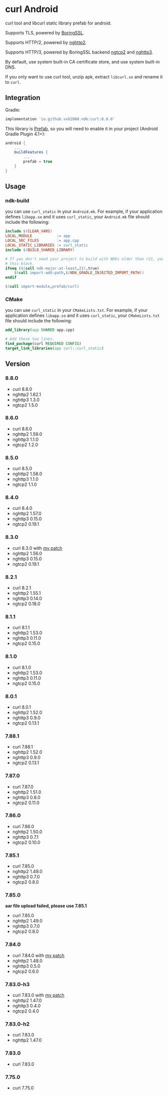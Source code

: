 # curl Android

curl tool and libcurl static library prefab for android.

Supports TLS, powered by [BoringSSL](https://github.com/vvb2060/BoringSSL_Android).

Supports HTTP/2, powered by [nghttp2](https://github.com/nghttp2/nghttp2).

Supports HTTP/3, powered by BoringSSL backend [ngtcp2](https://github.com/ngtcp2/ngtcp2) and [nghttp3](https://github.com/ngtcp2/nghttp3).

By default, use system built-in CA certificate store, and use system built-in DNS.


If you only want to use curl tool, unzip apk, extract `libcurl.so` and rename it to `curl`.

## Integration

Gradle:

```gradle
implementation 'io.github.vvb2060.ndk:curl:8.8.0'
```

This library is [Prefab](https://google.github.io/prefab/), so you will need to enable it in your project (Android Gradle Plugin 4.1+):

```gradle
android {
    ...
    buildFeatures {
        ...
        prefab = true
    }
}
```

## Usage

### ndk-build

you can use `curl_static` in your `Android.mk`.
For example, if your application defines `libapp.so` and it uses `curl_static`, your `Android.mk` file should include the following:

```makefile
include $(CLEAR_VARS)
LOCAL_MODULE           := app
LOCAL_SRC_FILES        := app.cpp
LOCAL_STATIC_LIBRARIES := curl_static
include $(BUILD_SHARED_LIBRARY)

# If you don't need your project to build with NDKs older than r21, you can omit
# this block.
ifneq ($(call ndk-major-at-least,21),true)
    $(call import-add-path,$(NDK_GRADLE_INJECTED_IMPORT_PATH))
endif

$(call import-module,prefab/curl)
```

### CMake

you can use `curl_static` in your `CMakeLists.txt`.
For example, if your application defines `libapp.so` and it uses `curl_static`, your `CMakeLists.txt` file should include the following:

```cmake
add_library(app SHARED app.cpp)

# Add these two lines.
find_package(curl REQUIRED CONFIG)
target_link_libraries(app curl::curl_static)
```

## Version

### 8.8.0
- curl 8.8.0
- nghttp2 1.62.1
- nghttp3 1.3.0
- ngtcp2 1.5.0

### 8.6.0
- curl 8.6.0
- nghttp2 1.59.0
- nghttp3 1.1.0
- ngtcp2 1.2.0

### 8.5.0
- curl 8.5.0
- nghttp2 1.58.0
- nghttp3 1.1.0
- ngtcp2 1.1.0

### 8.4.0
- curl 8.4.0
- nghttp2 1.57.0
- nghttp3 0.15.0
- ngtcp2 0.19.1

### 8.3.0
- curl 8.3.0 with [my patch](https://github.com/curl/curl/pull/11874)
- nghttp2 1.56.0
- nghttp3 0.15.0
- ngtcp2 0.19.1

### 8.2.1
- curl 8.2.1
- nghttp2 1.55.1
- nghttp3 0.14.0
- ngtcp2 0.18.0

### 8.1.1
- curl 8.1.1
- nghttp2 1.53.0
- nghttp3 0.11.0
- ngtcp2 0.15.0

### 8.1.0
- curl 8.1.0
- nghttp2 1.53.0
- nghttp3 0.11.0
- ngtcp2 0.15.0

### 8.0.1
- curl 8.0.1
- nghttp2 1.52.0
- nghttp3 0.9.0
- ngtcp2 0.13.1

### 7.88.1
- curl 7.88.1
- nghttp2 1.52.0
- nghttp3 0.9.0
- ngtcp2 0.13.1

### 7.87.0
- curl 7.87.0
- nghttp2 1.51.0
- nghttp3 0.8.0
- ngtcp2 0.11.0

### 7.86.0
- curl 7.86.0
- nghttp2 1.50.0
- nghttp3 0.7.1
- ngtcp2 0.10.0

### 7.85.1
- curl 7.85.0
- nghttp2 1.49.0
- nghttp3 0.7.0
- ngtcp2 0.8.0

### 7.85.0
**aar file upload failed, please use 7.85.1**
- curl 7.85.0
- nghttp2 1.49.0
- nghttp3 0.7.0
- ngtcp2 0.8.0

### 7.84.0
- curl 7.84.0 with [my patch](https://github.com/curl/curl/pull/9056)
- nghttp2 1.48.0
- nghttp3 0.5.0
- ngtcp2 0.6.0

### 7.83.0-h3
- curl 7.83.0 with [my patch](https://github.com/curl/curl/pull/8789)
- nghttp2 1.47.0
- nghttp3 0.4.0
- ngtcp2 0.4.0

### 7.83.0-h2
- curl 7.83.0
- nghttp2 1.47.0

### 7.83.0
- curl 7.83.0

### 7.75.0
- curl 7.75.0
